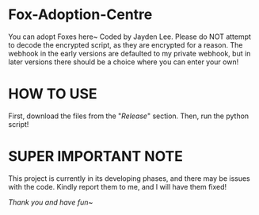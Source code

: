 # Fox-Adoption-Centre
You can adopt Foxes here~
Coded by Jayden Lee.
Please do NOT attempt to decode the encrypted script, as they are encrypted for a reason.
The webhook in the early versions are defaulted to my private webhook, but in later versions there should be a choice where you can enter your own!

# HOW TO USE
First, download the files from the "*Release*" section.
Then, run the python script!

# SUPER IMPORTANT NOTE
This project is currently in its developing phases, and there may be issues with the code. Kindly report them to me, and I will have them fixed!

*Thank you and have fun~*
